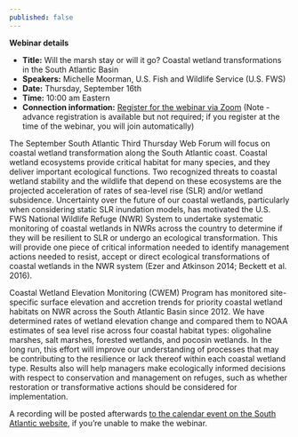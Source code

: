 ```yaml
---
published: false
---
```

**Webinar details**

- **Title:** Will the marsh stay or will it go? Coastal wetland transformations in the South Atlantic Basin
- **Speakers:** Michelle Moorman, U.S. Fish and Wildlife Service (U.S. FWS)
- **Date:** Thursday, September 16th
- **Time:** 10:00 am Eastern
- **Connection information:** [Register for the webinar via Zoom](https://ncsu.zoom.us/meeting/register/tJEufu6sqT8jGdb6-O1N9vjzxtE5Ne_ybVIZ) (Note - advance registration is available but not required; if you register at the time of the webinar, you will join automatically)<!--more--> 

The September South Atlantic Third Thursday Web Forum will focus on coastal wetland transformation along the South Atlantic coast. Coastal wetland ecosystems provide critical habitat for many species, and they deliver important ecological functions. Two recognized threats to coastal wetland stability and the wildlife that depend on these ecosystems are the projected acceleration of rates of sea-level rise (SLR) and/or wetland subsidence. Uncertainty over the future of our coastal wetlands, particularly when considering static SLR inundation models, has motivated the U.S. FWS National Wildlife Refuge (NWR) System to undertake systematic monitoring of coastal wetlands in NWRs across the country to determine if they will be resilient to SLR or undergo an ecological transformation. This will provide one piece of critical information needed to identify management actions needed to resist, accept or direct ecological transformations of coastal wetlands in the NWR system (Ezer and Atkinson 2014; Beckett et al. 2016).

Coastal Wetland Elevation Monitoring (CWEM) Program has monitored site-specific surface elevation and accretion trends for priority coastal wetland habitats on NWR across the South Atlantic Basin since 2012. We have determined rates of wetland elevation change and compared them to NOAA estimates of sea level rise across four coastal habitat types: oligohaline marshes, salt marshes, forested wetlands, and pocosin wetlands. In the long run, this effort will improve our understanding of processes that may be contributing to the resilience or lack thereof within each coastal wetland type. Results also will help managers make ecologically informed decisions with respect to conservation and management on refuges, such as whether restoration or transformative actions should be considered for implementation.

A recording will be posted afterwards [to the calendar event on the South Atlantic website](https://www.southatlanticlcc.org/event/third-thursday-web-forum-will-the-marsh-stay-or-will-it-go/), if you’re unable to make the webinar.
